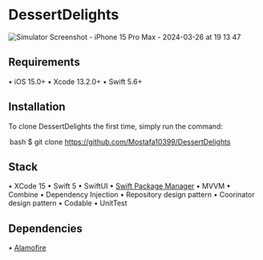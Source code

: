 # DessertDelights
![Simulator Screenshot - iPhone 15 Pro Max - 2024-03-26 at 19 13 47](https://github.com/Mostafa10399/DessertDelights/assets/51030209/8384e2dd-ca61-4498-a508-1d90cf9886f8)

## Requirements

•⁠  ⁠iOS 15.0+
•⁠  ⁠Xcode 13.2.0+
•⁠  ⁠Swift 5.6+

## Installation

To clone DessertDelights the first time, simply run the command:

⁠ bash
$ git clone https://github.com/Mostafa10399/DessertDelights
 ⁠

## Stack
•⁠  ⁠XCode 15
•⁠  ⁠Swift 5
•⁠  ⁠SwiftUI
•⁠  ⁠[Swift Package Manager](https://www.swift.org/package-manager/)
•⁠  ⁠MVVM
•⁠  ⁠Combine
•⁠  ⁠Dependency Injection
•⁠  ⁠Repository design pattern
•⁠  ⁠Coorinator design pattern
•⁠  ⁠Codable
•⁠  ⁠UnitTest

## Dependencies
•⁠  ⁠[Alamofire](https://github.com/Alamofire/Alamofire)
